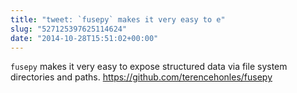 ```yaml
---
title: "tweet: `fusepy` makes it very easy to e"
slug: "527125397625114624"
date: "2014-10-28T15:51:02+00:00"
---
```

`fusepy` makes it very easy to expose structured data via file system directories and paths.  https://github.com/terencehonles/fusepy